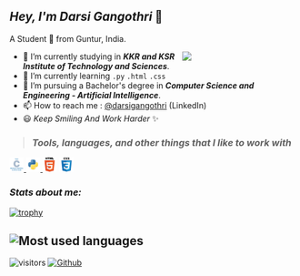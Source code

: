 ## *Hey, I'm Darsi Gangothri* 👋
A Student 🚀 from Guntur, India.

<img src = "https://user-images.githubusercontent.com/77739656/124863629-121f4780-dfd5-11eb-834d-13cb148dc5af.gif" width = "200" align = "right">

- 🔭 I’m currently studying in _**KKR and KSR Institute of Technology and Sciences**_.
- 🌱 I’m currently learning `.py`  `.html` `.css`
- 💼 I’m pursuing a Bachelor's degree in **_Computer Science and Engineering - Artificial&nbsp;Intelligence_**.
- 📫 How to reach me : [@darsigangothri](https://www.linkedin.com/in/darsi-gangothri-7a0607209/) (LinkedIn)
- 😃 *Keep Smiling And Work Harder* ✨
> ### _Tools, languages, and other things that I like to work with_
<a href="https://github.com/darsigangothri06/mycprograms" target = "_blank"> <img src = "https://raw.githubusercontent.com/github/explore/80688e429a7d4ef2fca1e82350fe8e3517d3494d/topics/c/c.png" width=5%> </a>
<a href = "https://www.python.org/" target = "_blank"> <img src = "https://raw.githubusercontent.com/github/explore/80688e429a7d4ef2fca1e82350fe8e3517d3494d/topics/python/python.png" width = 5%> </a>
<a href = "https://github.com/darsigangothri06/HTML" target = "_blank"> <img src = "https://raw.githubusercontent.com/github/explore/80688e429a7d4ef2fca1e82350fe8e3517d3494d/topics/html/html.png" width = 5%></a>
<a href = "https://github.com/darsigangothri06/HTML" target = "_blank"> <img src = "https://raw.githubusercontent.com/github/explore/80688e429a7d4ef2fca1e82350fe8e3517d3494d/topics/css/css.png" width = 5%></a>

### _Stats about me:_

[![trophy](https://github-profile-trophy.vercel.app/?username=darsigangothri06&theme=onedark&margin-w=15&no-bg=true)](https://github.com/darsigangothri06)

![Most used languages](https://github-readme-stats.vercel.app/api/top-langs/?username=darsigangothri06&theme=pink-green&card_width=500&custom_title=Languages%20used)
---
![visitors](https://visitor-badge.laobi.icu/badge?page_id=darsigangothri06.darsigangothri06) [![Github](https://img.shields.io/github/followers/darsigangothri06?label=Follow&style=social)](https://github.com/darsigangothri06) 
